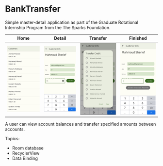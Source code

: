 # BankTransfer

Simple master-detail application as part of the Graduate Rotational Internship Program from the The Sparks Foundation.

Home             |  Detail             |  Transfer             |  Finished
:-------------------------:|:-------------------------:|:-------------------------:|:-------------------------:
<img src="screenshot/1_home.jpg" alt="home screenshot" width=200/>  | <img src="screenshot/2_detail.jpg" alt="detail screenshot" width=200/>|<img src="screenshot/3_transfer.jpg" alt="transfer screenshot" width=200/> |<img src="screenshot/4_complete.jpg" alt="complete screenshot" width=200/>

A user can view account balances and transfer specified amounts between accounts.

Topics:
- Room database
- RecyclerView
- Data Binding
